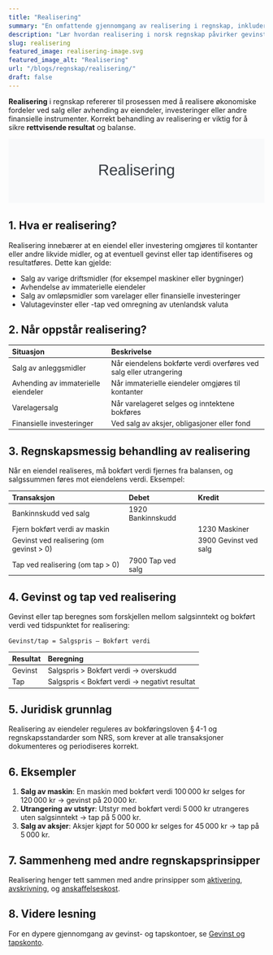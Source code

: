 ```yaml
---
title: "Realisering"
summary: "En omfattende gjennomgang av realisering i regnskap, inkludert regnskapsmessig behandling, gevinst- og tapsberegning og juridisk grunnlag."
description: "Lær hvordan realisering i norsk regnskap påvirker gevinst og tap ved salg eller avhending av eiendeler. Definisjon, behandling og eksempler."
slug: realisering
featured_image: realisering-image.svg
featured_image_alt: "Realisering"
url: "/blogs/regnskap/realisering/"
draft: false
---
```


**Realisering** i regnskap refererer til prosessen med å realisere økonomiske fordeler ved salg eller avhending av eiendeler, investeringer eller andre finansielle instrumenter. Korrekt behandling av realisering er viktig for å sikre **rettvisende resultat** og balanse.

![Realisering](realisering-image.svg)

## 1. Hva er realisering?

Realisering innebærer at en eiendel eller investering omgjøres til kontanter eller andre likvide midler, og at eventuell gevinst eller tap identifiseres og resultatføres. Dette kan gjelde:

* Salg av varige driftsmidler (for eksempel maskiner eller bygninger)
* Avhendelse av immaterielle eiendeler
* Salg av omløpsmidler som varelager eller finansielle investeringer
* Valutagevinster eller -tap ved omregning av utenlandsk valuta

## 2. Når oppstår realisering?

| Situasjon                          | Beskrivelse                                                           |
|:-----------------------------------|:----------------------------------------------------------------------|
| Salg av anleggsmidler              | Når eiendelens bokførte verdi overføres ved salg eller utrangering    |
| Avhending av immaterielle eiendeler| Når immaterielle eiendeler omgjøres til kontanter                     |
| Varelagersalg                      | Når varelageret selges og inntektene bokføres                         |
| Finansielle investeringer          | Ved salg av aksjer, obligasjoner eller fond                            |

## 3. Regnskapsmessig behandling av realisering

Når en eiendel realiseres, må bokført verdi fjernes fra balansen, og salgssummen føres mot eiendelens verdi. Eksempel:

| Transaksjon                             | Debet                           | Kredit                    |
|:----------------------------------------|:--------------------------------|:--------------------------|
| Bankinnskudd ved salg                   | 1920 Bankinnskudd               |                            |
| Fjern bokført verdi av maskin           |                                 | 1230 Maskiner             |
| Gevinst ved realisering (om gevinst > 0) |                                 | 3900 Gevinst ved salg      |
| Tap ved realisering (om tap > 0)        | 7900 Tap ved salg                |                            |

## 4. Gevinst og tap ved realisering

Gevinst eller tap beregnes som forskjellen mellom salgsinntekt og bokført verdi ved tidspunktet for realisering:

```text
Gevinst/tap = Salgspris – Bokført verdi
```

| Resultat            | Beregning                                                               |
|:---------------------|:------------------------------------------------------------------------|
| Gevinst              | Salgspris > Bokført verdi → overskudd                                  |
| Tap                  | Salgspris < Bokført verdi → negativt resultat                          |

## 5. Juridisk grunnlag

Realisering av eiendeler reguleres av bokføringsloven § 4-1 og regnskapsstandarder som NRS, som krever at alle transaksjoner dokumenteres og periodiseres korrekt.

## 6. Eksempler

1. **Salg av maskin**: En maskin med bokført verdi 100 000 kr selges for 120 000 kr → gevinst på 20 000 kr.
2. **Utrangering av utstyr**: Utstyr med bokført verdi 5 000 kr utrangeres uten salgsinntekt → tap på 5 000 kr.
3. **Salg av aksjer**: Aksjer kjøpt for 50 000 kr selges for 45 000 kr → tap på 5 000 kr.

## 7. Sammenheng med andre regnskapsprinsipper

Realisering henger tett sammen med andre prinsipper som [aktivering](/blogs/regnskap/hva-er-aktivering "Hva er Aktivering?"), [avskrivning](/blogs/regnskap/hva-er-avskrivning "Hva er Avskrivning?"), og [anskaffelseskost](/blogs/regnskap/hva-er-anskaffelseskost "Hva er Anskaffelseskost?").

## 8. Videre lesning

For en dypere gjennomgang av gevinst- og tapskontoer, se [Gevinst og tapskonto](/blogs/regnskap/gevinst-og-tapskonto "Gevinst- og tapskonto: Håndtering av Gevinst og Tap i Regnskap").
